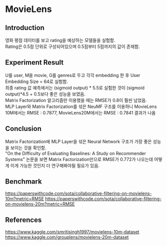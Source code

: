# MovieLens

## Introduction
영화 평점 데이터를 보고 rating을 예상하는 모델들을 실험함. \
Rating은 0.5점 단위로 구성되어있으며 0.5점부터 5점까지의 값이 존재함.

## Experiment Result
U를 user, M을 movie, G를 genres로 두고 각각 embedding 한 후 User Embedding Size = 64로 실험함. \
최종 rating 값 예측에서는 (sigmoid output) * 5.5로 실험한 것이 (sigmoid output)*4.5 + 0.5보다 좋은 성능을 보였음. \
Matrix Factorization 알고리즘만 이용했을 때는 RMSE가 0.8이 훨씬 넘었음. \
MLP Layer와 Matrix Factorization를 섞은 NeuMF 구조를 이용하니 MovieLens 10M에서는 RMSE : 0.7877, MovieLens20M에서는 RMSE : 0.7841 결과가 나옴

## Conclusion
Matrix Factorization에 MLP Layer을 섞은 Neural Network 구조가 가장 좋은 성능을 보이는 것을 확인함. \
"On the Difficulty of Evaluating Baselines: A Study on Recommender Systems" 논문을 보면 Matrix Factorization만으로 RMSE가 0.772가 나오는데 어떻게 이게 가능한 것인지 더 연구해봐야될 필요가 있음.

## Benchmark
https://paperswithcode.com/sota/collaborative-filtering-on-movielens-10m?metric=RMSE
https://paperswithcode.com/sota/collaborative-filtering-on-movielens-20m?metric=RMSE

## References
https://www.kaggle.com/smritisingh1997/movielens-10m-dataset
https://www.kaggle.com/grouplens/movielens-20m-dataset
